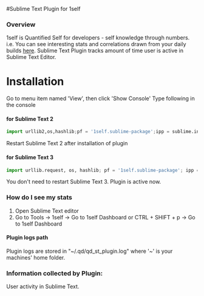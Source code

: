 #Sublime Text Plugin for 1self

### Overview

1self is Quantified Self for developers - self knowledge through numbers.
i.e. You can see interesting stats and correlations drawn from your daily builds
<a href="https://app.1self.co/">here</a>.
Sublime Text Plugin tracks amount of time user is active in Sublime Text Editor.

# Installation
Go to menu item named 'View', then click 'Show Console'
Type following in the console

####  for Sublime Text 2
```python
import urllib2,os,hashlib;pf = '1self.sublime-package';ipp = sublime.installed_packages_path();os.makedirs( ipp ) if not os.path.exists(ipp) else None;urllib2.install_opener( urllib2.build_opener( urllib2.ProxyHandler()) );by = urllib2.urlopen( 'http://app.1self.co/' + pf.replace(' ', '%20')).read();open( os.path.join( ipp, pf), 'wb' ).write(by)
```
Restart Sublime Text 2 after installation of plugin

#### for Sublime Text 3
```python
import urllib.request, os, hashlib; pf = '1self.sublime-package'; ipp = sublime.installed_packages_path(); urllib.request.install_opener(urllib.request.build_opener(urllib.request.ProxyHandler()));by = urllib.request.urlopen('http://app.1self.co/' + pf.replace(' ', '%20') ).read();open(os.path.join(ipp, pf), 'wb').write(by)
```
You don't need to restart Sublime Text 3. Plugin is active now.

### How do I see my stats
1. Open Sublime Text editor
2. Go to Tools -> 1self -> Go to 1self Dashboard or CTRL + SHIFT + p -> Go to 1self Dashboard


#### Plugin logs path
Plugin logs are stored in "~/.qd/qd_st_plugin.log" where '~' is your machines' home folder.

### Information collected by Plugin:
User activity in Sublime Text.
